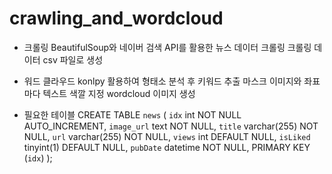 # crawling_and_wordcloud

* 크롤링
BeautifulSoup와 네이버 검색 API를 활용한 뉴스 데이터 크롤링
크롤링 데이터 csv 파일로 생성

* 워드 클라우드
konlpy 활용하여 형태소 분석 후 키워드 추출
마스크 이미지와 좌표 마다 텍스트 색깔 지정
wordcloud 이미지 생성

* 필요한 테이블
CREATE TABLE `news` (
`idx` int NOT NULL AUTO_INCREMENT,
`image_url` text NOT NULL,
`title` varchar(255) NOT NULL,
`url` varchar(255) NOT NULL,
`views` int DEFAULT NULL,
`isLiked` tinyint(1) DEFAULT NULL,
`pubDate` datetime NOT NULL,
PRIMARY KEY (`idx`)
);
